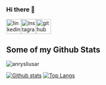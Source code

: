 ### Hi there 👋

[<img src='https://cdn.jsdelivr.net/npm/simple-icons@3.0.1/icons/linkedin.svg' alt='linkedin' height='40'>](https://www.linkedin.com/in/andrew-sliusarenko-9941131ab/)[<img src='https://cdn.jsdelivr.net/npm/simple-icons@3.0.1/icons/instagram.svg' alt='instagram' height='40'>](https://www.instagram.com/anry_sliusar/)[<img src='https://cdn.jsdelivr.net/npm/simple-icons@3.0.1/icons/github.svg' alt='github' height='40'>](https://github.com/anrysliusar)  
## Some of my Github Stats

<p align=left> <img src=https://komarev.com/ghpvc/?username=anrysliusar alt=anrysliusar /> </p>

[![Github stats](https://github-readme-stats.vercel.app/api?username=anrysliusar&show_icons=true&include_all_commits=true)](https://github.com/anrysliusar/github-readme-stats)
[![Top Langs](https://github-readme-stats.vercel.app/api/top-langs/?username=anrysliusar&layout=compact)](https://github.com/anrysliusar/github-readme-stats)
